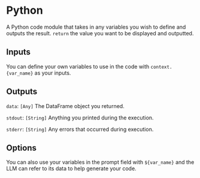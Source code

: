 # Python

A Python code module that takes in any variables you wish to define and outputs the result. `return` the value you want to be displayed and outputted.

## Inputs

You can define your own variables to use in the code with `context.{var_name}` as your inputs.

## Outputs

`data`: `[Any]` The DataFrame object you returned.

`stdout`: `[String]` Anything you printed during the execution.

`stderr`: `[String]` Any errors that occurred during execution.

## Options

You can also use your variables in the prompt field with `${var_name}` and the LLM can refer to its data to help generate your code.